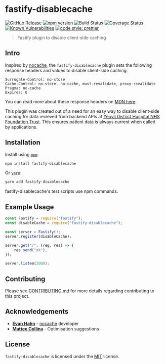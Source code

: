# fastify-disablecache

[![GitHub Release](https://img.shields.io/github/release/Fdawgs/fastify-disablecache.svg)](https://github.com/Fdawgs/fastify-disablecache/releases/latest/)
[![npm version](https://img.shields.io/npm/v/fastify-disablecache)](https://www.npmjs.com/package/fastify-disablecache)
![Build Status](https://github.com/Fdawgs/fastify-disablecache/workflows/CI/badge.svg?branch=master)
[![Coverage Status](https://coveralls.io/repos/github/Fdawgs/fastify-disablecache/badge.svg?branch=master)](https://coveralls.io/github/Fdawgs/fastify-disablecache?branch=master)
[![Known Vulnerabilities](https://snyk.io/test/github/Fdawgs/fastify-disablecache/badge.svg)](https://snyk.io/test/github/Fdawgs/fastify-disablecache)
[![code style: prettier](https://img.shields.io/badge/code_style-prettier-ff69b4.svg?style=flat)](https://github.com/prettier/prettier)

> Fastify plugin to disable client-side caching

## Intro

Inspired by [nocache](https://github.com/helmetjs/nocache), the `fastify-disablecache` plugin sets the following response headers and values to disable client-side caching:

```
Surrogate-Control: no-store
Cache-Control: no-store, no-cache, must-revalidate, proxy-revalidate
Pragma: no-cache
Expires: 0
```

You can read more about these response headers on [MDN here](https://developer.mozilla.org/en-US/docs/Web/HTTP/Headers#caching).

This plugin was created out of a need for an easy way to disable client-side caching for data recieved from backend APIs at [Yeovil District Hospital NHS Foundation Trust](https://yeovilhospital.co.uk/). This ensures patient data is always current when called by applications.

## Installation

Install using [`npm`](https://www.npmjs.com/package/fastify-disablecache):

```bash
npm install fastify-disablecache
```

Or [`yarn`](https://yarnpkg.com/en/package/fastify-disablecache):

```bash
yarn add fastify-disablecache
```

fastify-disablecache's test scripts use npm commands.

## Example Usage

```js
const Fastify = require("fastify");
const disableCache = require("fastify-disablecache");

const server = Fastify();
server.register(disableCache);

server.get("/", (req, res) => {
	res.send("ok");
});

server.listen(3000);
```

## Contributing

Please see [CONTRIBUTING.md](https://github.com/Fdawgs/fastify-disablecache/blob/master/CONTRIBUTING.md) for more details regarding contributing to this project.

## Acknowledgements

-   [**Evan Hahn**](https://github.com/EvanHahn) - [nocache](https://github.com/helmetjs/helmet) developer
-   [**Matteo Collina**](https://github.com/mcollina) - Optimisation suggestions

## License

`fastify-disablecache` is licensed under the [MIT](https://github.com/Fdawgs/fastify-disablecache/blob/master/LICENSE) license.

